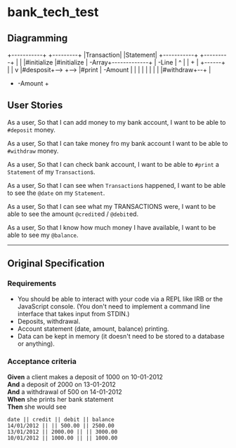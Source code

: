 # bank_tech_test

## Diagramming

 +-----------+               +---------+
 |Transaction|               |Statement|
 +-----------+               +---------+
 |                           |
 |#initialize                |#initialize
 |  -Array+-------------+    |  -Line
 |     ^                |    |    +
 |     +------+         |    |    v
 |#desposit+-->         +--> |#print
 |  -Amount   |              |
 |            |              |
 |            |              |
 |#withdraw+--+              |
 +  -Amount                  +

## User Stories
As a user,
So that I can add money to my bank account,
I want to be able to `#deposit` money.

As a user,
So that I can take money fro my bank account
I want to be able to `#withdraw` money.

As a user,
So that I can check bank account,
I want to be able to `#print` a `Statement` of my `Transaction`s.

As a user,
So that I can see when `Transaction`s happened,
I want to be able to see the `@date` on my `Statement`.

As a user,
So that I can see what my TRANSACTIONS were,
I want to be able to see the amount `@credit`ed / `@debit`ed.

As a user,
So that I know how much money I have available,
I want to be able to see my `@balance`.

----------------------

## Original Specification

### Requirements

* You should be able to interact with your code via a REPL like IRB or the JavaScript console.  (You don't need to implement a command line interface that takes input from STDIN.)
* Deposits, withdrawal.
* Account statement (date, amount, balance) printing.
* Data can be kept in memory (it doesn't need to be stored to a database or anything).

### Acceptance criteria

**Given** a client makes a deposit of 1000 on 10-01-2012  
**And** a deposit of 2000 on 13-01-2012  
**And** a withdrawal of 500 on 14-01-2012  
**When** she prints her bank statement  
**Then** she would see

```
date || credit || debit || balance
14/01/2012 || || 500.00 || 2500.00
13/01/2012 || 2000.00 || || 3000.00
10/01/2012 || 1000.00 || || 1000.00
